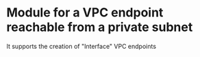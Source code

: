 # Module for a VPC endpoint reachable from a private subnet

It supports the creation of "Interface" VPC endpoints
